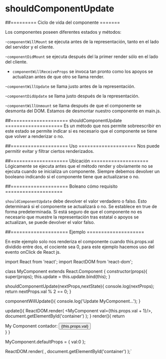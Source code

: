 # shouldComponentUpdate

##========= Ciclo de vida del componente =======


Los componentes poseen diferentes estados y métodos: 

-`componentWillMount` se ejecuta antes de la representación, tanto en el lado del servidor y el cliente.

-`componentDidMount` se ejecuta después del la primer render sólo en el lado del cliente. 

- `componentWillReceiveProps` se invoca tan pronto como los apoyos se actualizan antes de que otro se llama render.


-`componentWillUpdate` se llama justo antes de la representación.

-`componentDidUpdate` se llama justo después de la representación.

-`componentWillUnmount` se llama después de que el componente se desmonta del DOM. Estamos de desmontar nuestro componente en main.js.


##==================== shouldComponentUpdate ====================
Es un método que nos permite sobreescribir en este estado se permite indicar si es necesario que el componente se tiene que volver a renderizar o no.

##==================== Uso ====================
 Nos puede permitir  evitar y filtrar ciertos renderizados.

##==================== Ubicación ====================
 Lógicamente se ejecuta antes que el método render y obviamente no se ejecuta cuando se inicializa un componente. Siempre debemos devolver un booleano indicando si el componente tiene que actualizarse o no.

##==================== Boleano cómo requisito ====================

`shouldComponentUpdate` debe devolver el valor verdadero o falso. Esto determinará si el componente se actualizará o no. Se establece en true de forma predeterminada. Si está seguro de que el componente no es necesario que muestre la representación tras estatal o apoyos se actualizan, se puede devolver el valor falso.


##==================== Ejemplo ====================

En este ejemplo solo nos renderiza el componente cuando this.props.val dividido entre dos, el cociente sea 0, para este ejemplo hacemos uso del evento onClick de React js.

import React from 'react';
import ReactDOM from 'react-dom';

class MyComponent extends React.Component {
  constructor(props){
    super(props);
    this.update = this.update.bind(this);
  }
  
  shouldComponentUpdate(nextProps,nextState){
    console.log(nextProps);
    return nextProps.val % 2 == 0;
  }
  
  componentWillUpdate(){
    console.log('Update MyComponent...');
  }

  update(){
    ReactDOM.render(
      <MyComponent val={this.props.val + 1}/>, 
      document.getElementById('container')
    ); 
  }
  render(){
    return <div>
      <span>My Component contador:</span>
      <button onClick={this.update}>{this.props.val}</button>
    </div>
  }
}

MyComponent.defaultProps = {
  val:0
};

ReactDOM.render(
  <MyComponent />, 
  document.getElementById('container')
);` 







